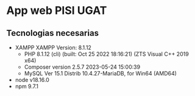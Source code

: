 # App web PISI UGAT
## Tecnologias necesarias
- XAMPP XAMPP Version: 8.1.12
    - PHP 8.1.12 (cli) (built: Oct 25 2022 18:16:21) (ZTS Visual C++ 2019 x64)
    - Composer version 2.5.7 2023-05-24 15:00:39
    - MySQL  Ver 15.1 Distrib 10.4.27-MariaDB, for Win64 (AMD64)
- node v18.16.0
- npm 9.7.1
